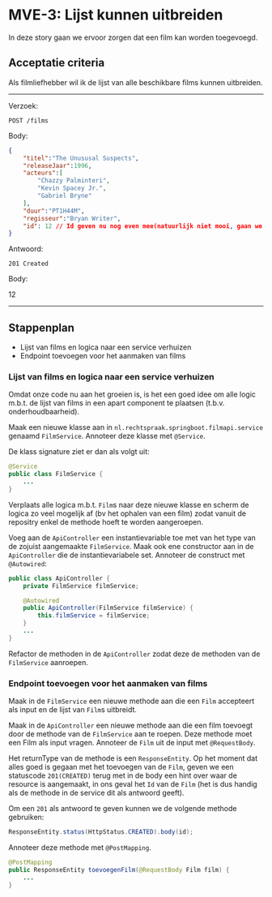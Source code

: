 # MVE-3: Lijst kunnen uitbreiden
In deze story gaan we ervoor zorgen dat een film kan worden toegevoegd.

## Acceptatie criteria

Als filmliefhebber wil ik de lijst van alle beschikbare films kunnen uitbreiden. 

---
Verzoek:

`POST /films`

Body:

```json
{
    "titel":"The Unususal Suspects",
    "releaseJaar":1996,
    "acteurs":[
        "Chazzy Palminteri",
        "Kevin Spacey Jr.",
        "Gabriel Bryne"
    ],
    "duur":"PT1H44M",
    "regisseur":"Bryan Writer",
    "id": 12 // Id geven nu nog even mee(natuurlijk niet mooi, gaan we in de volgende story rechttrekken)
}
```

Antwoord:

`201 Created`

Body:

12

---

## Stappenplan

* Lijst van films en logica naar een service verhuizen
* Endpoint toevoegen voor het aanmaken van films

### Lijst van films en logica naar een service verhuizen

Omdat onze code nu aan het groeien is, is het een goed idee om alle logic m.b.t. de lijst van films in een apart component te plaatsen (t.b.v. onderhoudbaarheid). 

Maak een nieuwe klasse aan in `nl.rechtspraak.springboot.filmapi.service` genaamd `FilmService`. Annoteer deze klasse met `@Service`.

De klass signature ziet er dan als volgt uit:

```java
@Service
public class FilmService {
    ...
}
```

Verplaats alle logica m.b.t. `Film`s naar deze nieuwe klasse en scherm de logica zo veel mogelijk af (bv het ophalen van een film) zodat vanuit de repositry enkel de methode hoeft te worden aangeroepen.

Voeg aan de `ApiController` een instantievariable toe met van het type van de zojuist aangemaakte `FilmService`. Maak ook ene constructor aan in de `ApiController` die de instantievariabele set. Annoteer de construct met `@Autowired`:

```java
public class ApiController {
    private FilmService filmService;

    @Autowired
    public ApiController(FilmService filmService) {
        this.filmService = filmService;
    }
    ...
}
```

Refactor de methoden in de `ApiController` zodat deze de methoden van de `FilmService` aanroepen.

### Endpoint toevoegen voor het aanmaken van films

Maak in de `FilmService` een nieuwe methode aan die een `Film` accepteert als input en de lijst van `Film`s uitbreidt. 

Maak in de `ApiController` een nieuwe methode aan die een film toevoegt door de methode van de `FilmService` aan te roepen. Deze methode moet een Film als input vragen. Annoteer de `Film` uit de input met `@RequestBody`.

Het returnType van de methode is een `ResponseEntity`. Op het moment dat alles goed is gegaan met het toevoegen van de `Film`, geven we een statuscode `201(CREATED)` terug met in de body een hint over waar de resource is aangemaakt, in ons geval het `Id` van de `Film` (het is dus handig als de methode in de service dit als antwoord geeft).

Om een `201` als antwoord te geven kunnen we de volgende methode gebruiken:

```java
ResponseEntity.status(HttpStatus.CREATED).body(id);
```

Annoteer deze methode met `@PostMapping`.

```java
@PostMapping
public ResponseEntity toevoegenFilm(@RequestBody Film film) {
    ...
}
```